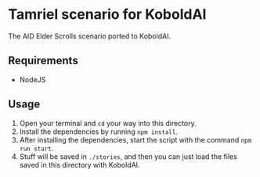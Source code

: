 # Tamriel scenario for KoboldAI
The AID Elder Scrolls scenario ported to KoboldAI.

## Requirements
* NodeJS

## Usage
1. Open your terminal and `cd` your way into this directory.
2. Install the dependencies by running `npm install`.
3. After installing the dependencies, start the script with the command `npm run start`. 
4. Stuff will be saved in `./stories`, and then you can just load the files saved in this directory with KoboldAI.